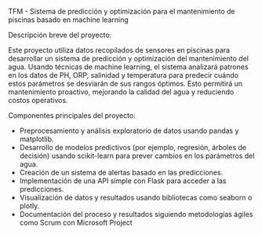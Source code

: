 TFM - Sistema de predicción y optimización para el mantenimiento de piscinas basado en machine learning

Descripción breve del proyecto: 

Este proyecto utiliza datos recopilados de sensores en piscinas para desarrollar un sistema de predicción y optimización del mantenimiento del agua. 
Usando técnicas de machine learning, el sistema analizará patrones en los datos de PH, ORP, salinidad y temperatura para predecir cuándo estos parámetros se desviarán de sus rangos óptimos. 
Esto permitirá un mantenimiento proactivo, mejorando la calidad del agua y reduciendo costos operativos.

Componentes principales del proyecto:

- Preprocesamiento y análisis exploratorio de datos usando pandas y matplotlib.
- Desarrollo de modelos predictivos (por ejemplo, regresión, árboles de decisión) usando scikit-learn para prever cambios en los parámetros del agua.
- Creación de un sistema de alertas basado en las predicciones.
- Implementación de una API simple con Flask para acceder a las predicciones.
- Visualización de datos y resultados usando bibliotecas como seaborn o plotly.
- Documentación del proceso y resultados siguiendo metodologías ágiles como Scrum con Microsoft Project
